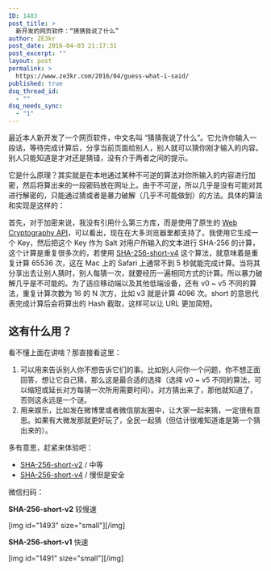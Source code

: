 ```yaml
---
ID: 1483
post_title: >
  新开发的网页软件：“猜猜我说了什么”
author: ZE3kr
post_date: 2016-04-03 21:17:31
post_excerpt: ""
layout: post
permalink: >
  https://www.ze3kr.com/2016/04/guess-what-i-said/
published: true
dsq_thread_id:
  - ""
dsq_needs_sync:
  - "1"
---
```

最近本人新开发了一个网页软件，中文名叫 “猜猜我说了什么”。它允许你输入一段话，等待完成计算后，分享当前页面给别人，别人就可以猜你刚才输入的内容。别人只能知道是才对还是猜错，没有介于两者之间的提示。

它是什么原理？其实就是在本地通过某种不可逆的算法对你所输入的内容进行加密，然后将算出来的一段密码放在网址上。由于不可逆，所以几乎是没有可能对其进行解密的，只能通过猜或者是暴力破解（几乎不可能做到）的方法。具体的算法和实现是这样的<!--more-->：

首先，对于加密来说，我没有引用什么第三方库，而是使用了原生的 <a href="http://caniuse.com/#feat=cryptography" target="_blank">Web Cryptography API</a>，可以看出，现在在大多浏览器里都支持了。我使用它生成一个 Key，然后把这个 Key 作为 Salt 对用户所输入的文本进行 SHA-256 的计算，这个计算是重复很多次的，若使用 <a href="https://app.tlo.xyz/Guess-What-I-Said/sha-256-short-v4-zh.html" target="_blank">SHA-256-short-v4</a> 这个算法，就意味着是重复计算 65536 次，这在 Mac 上的 Safari 上通常不到 5 秒就能完成计算。当将其分享出去让别人猜时，别人每猜一次，就要经历一遍相同方式的计算。所以暴力破解几乎是不可能的。为了适应移动端以及其他低端设备，还有 v0 ~ v5 不同的算法，重复计算次数为 16 的 N 次方，比如 v3 就是计算 4096 次。short 的意思代表完成计算后会将算出的 Hash 截取，这样可以让 URL 更加简短。
<h2>这有什么用？</h2>
看不懂上面在讲啥？那直接看这里：
<ol>
	<li>可以用来告诉别人你不想告诉它们的事。比如别人问你一个问题，你不想正面回答，想让它自己猜，那么这是最合适的选择（选择 v0 ~ v5 不同的算法，可以缩短或延长对方每猜一次所用需要时间）。对方猜出来了，那他就知道了，否则这永远是一个谜。</li>
	<li>用来娱乐，比如发在微博里或者微信朋友圈中，让大家一起来猜，一定很有意思。如果有大微发那就更好玩了，全民一起猜（但估计很难知道谁是第一个猜出来的）。</li>
</ol>
多有意思，赶紧来体验吧：
<ul>
	<li><a href="https://app.tlo.xyz/Guess-What-I-Said/sha-256-short-v2-zh.html">SHA-256-short-v2</a> / 中等</li>
	<li><a href="https://app.tlo.xyz/Guess-What-I-Said/sha-256-short-v4-zh.html">SHA-256-short-v4</a> / 慢但是安全</li>
</ul>
微信扫码：

<strong>SHA-256-short-v2</strong> 较慢速

[img id="1493" size="small"][/img]

<strong>SHA-256-short-v1</strong> 快速

[img id="1491" size="small"][/img]